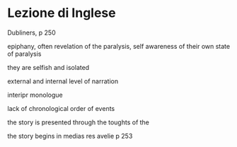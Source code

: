 # Lezione di Inglese

Dubliners, p 250

epiphany, often revelation of the paralysis, self awareness of their own state of paralysis

they are selfish and isolated


external and internal level of narration

interipr monologue 

lack of chronological order of events

the story is presented through the toughts of the 

the story begins in medias res
avelie p 253
<!--stackedit_data:
eyJoaXN0b3J5IjpbLTE3MDUwMjc1OTMsLTIwMDc4NTkzNjNdfQ
==
-->